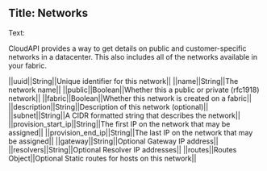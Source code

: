 Title: Networks
---
Text:


CloudAPI provides a way to get details on public and customer-specific networks
in a datacenter. This also includes all of the networks available in your
fabric.

||uuid||String||Unique identifier for this network||
||name||String||The network name||
||public||Boolean||Whether this a public or private (rfc1918) network||
||fabric||Boolean||Whether this network is created on a fabric||
||description||String||Description of this network (optional)||
||subnet||String||A CIDR formatted string that describes the network||
||provision_start_ip||String||The first IP on the network that may be assigned||
||provision_end_ip||String||The last IP on the network that may be assigned||
||gateway||String||Optional Gateway IP address||
||resolvers||String||Optional Resolver IP addresses||
||routes||Routes Object||Optional Static routes for hosts on this network||


